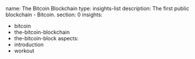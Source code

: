 name: The Bitcoin Blockchain
type: insights-list
description: The first public blockchain - Bitcoin.
section: 0
insights:
  - bitcoin
  - the-bitcoin-blockchain
  - the-bitcoin-block
aspects:
  - introduction
  - workout
 
